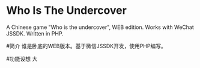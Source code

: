 # Who Is The Undercover
A Chinese game "Who is the undercover", WEB edition. Works with WeChat JSSDK. Written in PHP.

#简介
谁是卧底的WEB版本。基于微信JSSDK开发，使用PHP编写。

#功能设想
大
